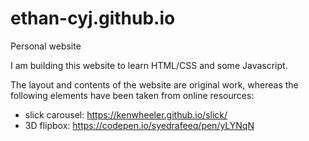 # ethan-cyj.github.io
Personal website

I am building this website to learn HTML/CSS and some Javascript.

The layout and contents of the website are original work, whereas the following elements have been taken from online resources:
- slick carousel: https://kenwheeler.github.io/slick/
- 3D flipbox: https://codepen.io/syedrafeeq/pen/yLYNqN
